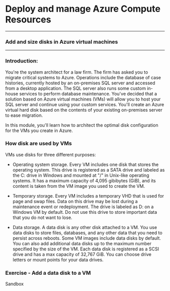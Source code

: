 # Deploy and manage Azure Compute Resources

___


### Add and size disks in Azure virtual machines 

___

### Introduction: 

You're the system architect for a law firm. The firm has asked you to migrate critical systems to Azure. Operations include the database of case histories, currently hosted by an on-premises SQL server and accessed from a desktop application. The SQL server also runs some custom in-house services to perform database maintenance. You've decided that a solution based on Azure virtual machines (VMs) will allow you to host your SQL server and continue using your custom services. You'll create an Azure virtual hard disk based on the contents of your existing on-premises server to ease migration.

In this module, you'll learn how to architect the optimal disk configuration for the VMs you create in Azure.

### How disk are used by VMs

VMs use disks for three different purposes:

* Operating system storage. Every VM includes one disk that stores the operating system. This drive is registered as a SATA drive and labeled as the C: drive in Windows and mounted at "/" in Unix-like operating systems. It has a maximum capacity of 4,095 gibibytes (GiB), and its content is taken from the VM image you used to create the VM.

* Temporary storage. Every VM includes a temporary VHD that is used for page and swap files. Data on this drive may be lost during a maintenance event or redeployment. The drive is labeled as D: on a Windows VM by default. Do not use this drive to store important data that you do not want to lose.

* Data storage. A data disk is any other disk attached to a VM. You use data disks to store files, databases, and any other data that you need to persist across reboots. Some VM images include data disks by default. You can also add additional data disks up to the maximum number specified by the size of the VM. Each data disk is registered as a SCSI drive and has a max capacity of 32,767 GiB. You can choose drive letters or mount points for your data drives.

### Exercise - Add a data disk to a VM

Sandbox

